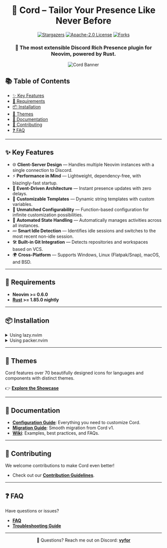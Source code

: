 <div align="center">
  <h1>🧩 <strong>Cord</strong> – Tailor Your Presence Like Never Before</h1>
  <div>
    <a href="https://github.com/vyfor/cord.nvim/stargazers"><img src="https://img.shields.io/github/stars/vyfor/cord.nvim?style=for-the-badge" alt="Stargazers"></a>
    <a href="https://github.com/vyfor/cord.nvim/blob/master/LICENSE"><img src="https://img.shields.io/github/license/vyfor/cord.nvim?style=for-the-badge" alt="Apache-2.0 License"></a>
    <a href="https://github.com/vyfor/cord.nvim/forks"><img src="https://img.shields.io/github/forks/vyfor/cord.nvim?style=for-the-badge" alt="Forks"></a>
  </div>
  <h3>🚀 The most extensible Discord Rich Presence plugin for Neovim, powered by Rust.
  </h3>
  <img src="https://github.com/user-attachments/assets/c6bfcf43-0d93-49f8-b5fc-b78aaeb62090" alt="Cord Banner">
</div>

## 📚 Table of Contents
- [✨ Key Features](#-key-features)
- [🔌 Requirements](#-requirements)
- [📦 Installation](#-installation)
- [🎨 Themes](#-themes)
- [📖 Documentation](#-documentation)
- [🤝 Contributing](#-contributing)
- [❓ FAQ](#-faq)

---

## ✨ Key Features  
- 🌐 **Client-Server Design** — Handles multiple Neovim instances with a single connection to Discord.
- ⚡ **Performance in Mind** — Lightweight, dependency-free, with blazingly-fast startup.
- 🚀 **Event-Driven Architecture** — Instant presence updates with zero delays.  
- 🎨 **Customizable Templates** — Dynamic string templates with custom variables.
- 🔧 **Unmatched Configurability** — Function-based configuration for infinite customization possibilities.
- 🧠 **Automated State Handling** — Automatically manages activities across all instances.
- 💤 **Smart Idle Detection** — Identifies idle sessions and switches to the most recent non-idle session.
- 🛠️ **Built-in Git Integration** — Detects repositories and workspaces based on VCS.
- 🌍 **Cross-Platform** — Supports Windows, Linux (Flatpak/Snap), macOS, and BSD.

---

## 🔌 Requirements  
- **Neovim >= 0.6.0** 
- **[Rust](https://www.rust-lang.org/tools/install) >= 1.85.0 nightly**

---

## 📦 Installation  

<details>
<summary>Using lazy.nvim</summary>

```lua
{
  'vyfor/cord.nvim',
  build = 'cargo build --release',
  opts = {}, -- calls require('cord').setup()
}
```

</details>

<details>
<summary>Using packer.nvim</summary>

```lua
use {
  'vyfor/cord.nvim',
  run = 'cargo build --release',
  config = function()
    require('cord').setup()
  end
}
```

</details>

---

## 🎨 Themes  
Cord features over 70 beautifully designed icons for languages and components with distinct themes.

👉 [**Explore the Showcase**](https://github.com/vyfor/icons#showcase)  

---

## 📖 Documentation  
- [**Configuration Guide**](wiki/CONFIGURATION.md): Everything you need to customize Cord.  
- [**Migration Guide**](wiki/MIGRATION.md): Smooth migration from Cord v1.  
- [**Wiki**](https://github.com/vyfor/cord.nvim/wiki): Examples, best practices, and FAQs.

---

## 🤝 Contributing  
We welcome contributions to make Cord even better!
- Check out our [**Contribution Guidelines**](.github/CONTRIBUTING.md).  

---

## ❓ FAQ  
Have questions or issues?  
- [**FAQ**](https://github.com/vyfor/cord.nvim/wiki/FAQ)  
- [**Troubleshooting Guide**](https://github.com/vyfor/cord.nvim/wiki/Troubleshooting)  

---

<div align="center">  
  <p>💬 Questions? Reach me out on Discord: <a href="https://discord.com/users/446729269872427018"><strong>vyfor</strong></a></p>  
</div>
